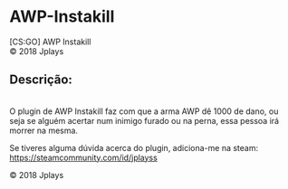 # AWP-Instakill
[CS:GO] AWP Instakill<br>
© 2018 Jplays

<h2><b>Descrição:</b></h2><br>
O plugin de AWP Instakill faz com que a arma AWP dê 1000 de dano, ou seja se alguém acertar num inimigo furado ou na perna, essa pessoa irá morrer na mesma.

Se tiveres alguma dúvida acerca do plugin, adiciona-me na steam: https://steamcommunity.com/id/jplayss

© 2018 Jplays
